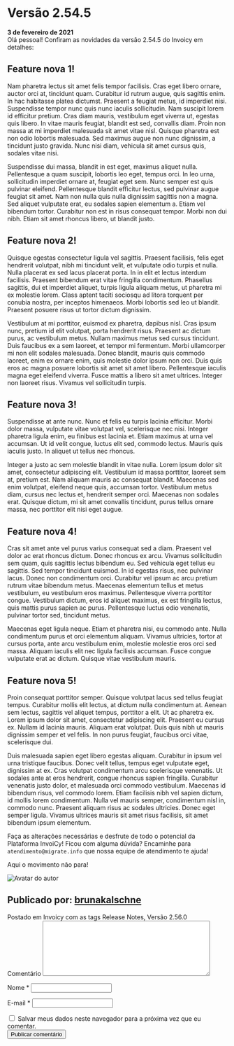 # Versão 2.54.5
<div class="data_Artigo">
    <b>3 de fevereiro de 2021</b>
</div>
Olá pessoal!
Confiram as novidades da versão 2.54.5 do Invoicy em detalhes:

## Feature nova 1!

Nam pharetra lectus sit amet felis tempor facilisis. Cras eget libero ornare, auctor orci at, tincidunt quam. Curabitur id rutrum augue, quis sagittis enim. In hac habitasse platea dictumst. Praesent a feugiat metus, id imperdiet nisi. Suspendisse tempor nunc quis nunc iaculis sollicitudin. Nam suscipit lorem id efficitur pretium. Cras diam mauris, vestibulum eget viverra ut, egestas quis libero. In vitae mauris feugiat, blandit est sed, convallis diam. Proin non massa at mi imperdiet malesuada sit amet vitae nisl. Quisque pharetra est non odio lobortis malesuada. Sed maximus augue non nunc dignissim, a tincidunt justo gravida. Nunc nisi diam, vehicula sit amet cursus quis, sodales vitae nisi.

Suspendisse dui massa, blandit in est eget, maximus aliquet nulla. Pellentesque a quam suscipit, lobortis leo eget, tempus orci. In leo urna, sollicitudin imperdiet ornare at, feugiat eget sem. Nunc semper est quis pulvinar eleifend. Pellentesque blandit efficitur lectus, sed pulvinar augue feugiat sit amet. Nam non nulla quis nulla dignissim sagittis non a magna. Sed aliquet vulputate erat, eu sodales sapien elementum a. Etiam vel bibendum tortor. Curabitur non est in risus consequat tempor. Morbi non dui nibh. Etiam sit amet rhoncus libero, ut blandit justo.

## Feature nova 2!

Quisque egestas consectetur ligula vel sagittis. Praesent facilisis, felis eget hendrerit volutpat, nibh mi tincidunt velit, et vulputate odio turpis et nulla. Nulla placerat ex sed lacus placerat porta. In in elit et lectus interdum facilisis. Praesent bibendum erat vitae fringilla condimentum. Phasellus sagittis, dui et imperdiet aliquet, turpis ligula aliquam metus, ut pharetra mi ex molestie lorem. Class aptent taciti sociosqu ad litora torquent per conubia nostra, per inceptos himenaeos. Morbi lobortis sed leo ut blandit. Praesent posuere risus ut tortor dictum dignissim.

Vestibulum at mi porttitor, euismod ex pharetra, dapibus nisl. Cras ipsum nunc, pretium id elit volutpat, porta hendrerit risus. Praesent ac dictum purus, ac vestibulum metus. Nullam maximus metus sed cursus tincidunt. Duis faucibus ex a sem laoreet, et tempor mi fermentum. Morbi ullamcorper mi non elit sodales malesuada. Donec blandit, mauris quis commodo laoreet, enim ex ornare enim, quis molestie dolor ipsum non orci. Duis quis eros ac magna posuere lobortis sit amet sit amet libero. Pellentesque iaculis magna eget eleifend viverra. Fusce mattis a libero sit amet ultrices. Integer non laoreet risus. Vivamus vel sollicitudin turpis.

## Feature nova 3!

Suspendisse at ante nunc. Nunc et felis eu turpis lacinia efficitur. Morbi dolor massa, vulputate vitae volutpat vel, scelerisque nec nisi. Integer pharetra ligula enim, eu finibus est lacinia et. Etiam maximus at urna vel accumsan. Ut id velit congue, luctus elit sed, commodo lectus. Mauris quis iaculis justo. In aliquet ut tellus nec rhoncus.

Integer a justo ac sem molestie blandit in vitae nulla. Lorem ipsum dolor sit amet, consectetur adipiscing elit. Vestibulum id massa porttitor, laoreet sem at, pretium est. Nam aliquam mauris ac consequat blandit. Maecenas sed enim volutpat, eleifend neque quis, accumsan tortor. Vestibulum metus diam, cursus nec lectus et, hendrerit semper orci. Maecenas non sodales erat. Quisque dictum, mi sit amet convallis tincidunt, purus tellus ornare massa, nec porttitor elit nisi eget augue.

## Feature nova 4!

Cras sit amet ante vel purus varius consequat sed a diam. Praesent vel dolor ac erat rhoncus dictum. Donec rhoncus ex arcu. Vivamus sollicitudin sem quam, quis sagittis lectus bibendum eu. Sed vehicula eget tellus eu sagittis. Sed tempor tincidunt euismod. In id egestas risus, nec pulvinar lacus. Donec non condimentum orci. Curabitur vel ipsum ac arcu pretium rutrum vitae bibendum metus. Maecenas elementum tellus et metus vestibulum, eu vestibulum eros maximus. Pellentesque viverra porttitor congue. Vestibulum dictum, eros id aliquet maximus, ex est fringilla lectus, quis mattis purus sapien ac purus. Pellentesque luctus odio venenatis, pulvinar tortor sed, tincidunt metus.

Maecenas eget ligula neque. Etiam et pharetra nisi, eu commodo ante. Nulla condimentum purus et orci elementum aliquam. Vivamus ultricies, tortor at cursus porta, ante arcu vestibulum enim, molestie molestie eros orci sed massa. Aliquam iaculis elit nec ligula facilisis accumsan. Fusce congue vulputate erat ac dictum. Quisque vitae vestibulum mauris.

## Feature nova 5!

Proin consequat porttitor semper. Quisque volutpat lacus sed tellus feugiat tempus. Curabitur mollis elit lectus, at dictum nulla condimentum at. Aenean sem lectus, sagittis vel aliquet tempus, porttitor a elit. Ut ac pharetra ex. Lorem ipsum dolor sit amet, consectetur adipiscing elit. Praesent eu cursus ex. Nullam id lacinia mauris. Aliquam erat volutpat. Duis quis nibh ut mauris dignissim semper et vel felis. In non purus feugiat, faucibus orci vitae, scelerisque dui.

Duis malesuada sapien eget libero egestas aliquam. Curabitur in ipsum vel urna tristique faucibus. Donec velit tellus, tempus eget vulputate eget, dignissim at ex. Cras volutpat condimentum arcu scelerisque venenatis. Ut sodales ante at eros hendrerit, congue rhoncus sapien fringilla. Curabitur venenatis justo dolor, et malesuada orci commodo vestibulum. Maecenas id bibendum risus, vel commodo lorem. Etiam facilisis nibh vel sapien dictum, id mollis lorem condimentum. Nulla vel mauris semper, condimentum nisl in, commodo nunc. Praesent aliquam risus ac sodales ultricies. Donec eget semper ligula. Vivamus ultrices mauris sit amet risus facilisis, sit amet bibendum ipsum elementum.

Faça as alterações necessárias e desfrute de todo o potencial da Plataforma InvoiCy!
Ficou com alguma dúvida? Encaminhe para `atendimento@migrate.info` que nossa equipe de atendimento te ajuda!

Aqui o movimento não para!

<div class="autor">
    <img alt="Avatar do autor" src="https://diegorockenbach.github.io/MKDOCS_DEMO_GITHUB/img/img_autor.png">
    <div class="publi_Por">
        <h2>Publicado por: <a href="https://desenvolvedores.migrate.info/author/brunakalschne/" target="_blank"  title="Posts de brunakalschne">brunakalschne</a></h2>
    </div>
<span>Postado em <a>Invoicy </a>com as tags <a>Release Notes</a>, <a>Versão 2.56.0</a></span>
</div>
<div class="comentarios">
    <form class="form_comentarios">
        <span class="form_comentarios_comment">
            <label for="comment">Comentário </label>
            <textarea id="comment" name="comment" cols="45" rows="8" maxlength="65525" required="required"></textarea>
        </span>
        <p class="form_comentarios_nome">
            <label for="name">Nome <span class="required">*</span></label>
            <input id="name" name="name" type="text" value="" maxlength="245" required="required">
        </p>
        <p class="form_comentarios_email">
            <label for="email">E-mail <span class="required">*</span></label>
            <input id="email" name="email" type="email" value="" maxlength="100" aria-describedby="email-notes" required="required">
        </p>
        <div class="form_comentarios_cookie_checkbox">
            <input id="wp-comment-cookies-consent" name="wp-comment-cookies-consent" type="checkbox" value="yes">
            <label for="wp-comment-cookies-consent">Salvar meus dados neste navegador para a próxima vez que eu comentar.</label>
        </div>
        <div class="form_comentarios_submit">
            <input name="submit" type="submit" id="submit" class="submit btn btn-primary btn-sm btn-invoicy rounded-pill" value="Publicar comentário">
        </div>
    </form>
</div>